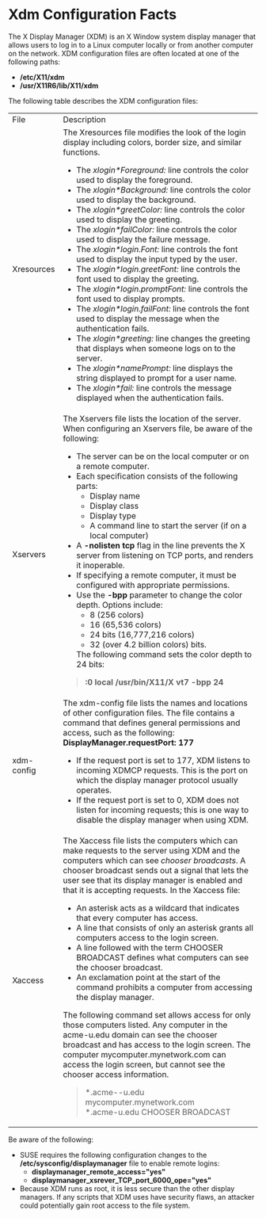 # Xdm Configuration Facts

The X Display Manager (XDM) is an X Window system display manager that allows
users to log in to a Linux computer locally or from another computer on the
network. XDM configuration files are often located at one of the following
paths:

  * **/etc/X11/xdm**
  * **/usr/X11R6/lib/X11/xdm**

The following table describes the XDM configuration files:

<table>

<tr> <td>File</td> <td>Description</td>

</tr>

<tr> <td>Xresources</td> <td>The Xresources file modifies the look of the
login display including colors, border size, and similar functions.

<ul>

<li>The<i> xlogin*Foreground:</i> line controls the color used to display the
foreground.

</li>

<li>The<i> xlogin*Background:</i> line controls the color used to display the
background.

</li>

<li>The<i> xlogin*greetColor:</i> line controls the color used to display the
greeting.

</li>

<li>The<i> xlogin*failColor:</i> line controls the color used to display the
failure message.

</li>

<li>The<i> xlogin*login.Font:</i> line controls the font used to display the
input typed by the user.

</li>

<li>The<i> xlogin*login.greetFont:</i> line controls the font used to display
the greeting.

</li>

<li>The<i> xlogin*login.promptFont:</i> line controls the font used to display
prompts.

</li>

<li>The<i> xlogin*login.failFont:</i> line controls the font used to display
the message when the authentication fails.

</li>

<li>The<i> xlogin*greeting:</i> line changes the greeting that displays when
someone logs on to the server.

</li>

<li>The<i> xlogin*namePrompt:</i> line displays the string displayed to prompt
for a user name.

</li>

<li>The<i> xlogin*fail:</i> line controls the message displayed when the
authentication fails.

</li>

</ul> </td>

</tr>

<tr> <td>Xservers</td> <td>The Xservers file lists the location of the server.
When configuring an Xservers file, be aware of the following:

<ul>

<li>The server can be on the local computer or on a remote computer.

</li>

<li>Each specification consists of the following parts:

<ul>

<li>Display name

</li>

<li>Display class

</li>

<li>Display type

</li>

<li>A command line to start the server (if on a local computer)

</li>

</ul>

</li>

<li>A <b>-nolisten tcp</b> flag in the line prevents the X server from
listening on TCP ports, and renders it inoperable.

</li>

<li>If specifying a remote computer, it must be configured with appropriate
permissions.

</li>

<li>Use the<b> -bpp</b> parameter to change the color depth. Options include:

<ul>

<li>8 (256 colors)

</li>

<li>16 (65,536 colors)

</li>

<li>24 bits (16,777,216 colors)

</li>

<li>32 (over 4.2 billion colors) bits.

</li>

</ul> The following command sets the color depth to 24 bits:

</li>

</ul>

> <b>:0 local /usr/bin/X11/X vt7 -bpp 24</b>

</td>

</tr>

<tr> <td>xdm-config </td> <td>The xdm-config file lists the names and
locations of other configuration files. The file contains a command that
defines general permissions and access, such as the following: <b>
DisplayManager.requestPort: 177</b>

<ul>

<li>If the request port is set to 177, XDM listens to incoming XDMCP requests.
This is the port on which the display manager protocol usually operates.

</li>

<li>If the request port is set to 0, XDM does not listen for incoming
requests; this is one way to disable the display manager when using XDM.

</li>

</ul> </td>

</tr>

<tr> <td>Xaccess</td> <td>The Xaccess file lists the computers which can make
requests to the server using XDM and the computers which can see <i>chooser
broadcasts</i>. A chooser broadcast sends out a signal that lets the user see
that its display manager is enabled and that it is accepting requests. In the
Xaccess file:

<ul>

<li>An asterisk acts as a wildcard that indicates that every computer has
access.

</li>

<li>A line that consists of only an asterisk grants all computers access to
the login screen.

</li>

<li>A line followed with the term CHOOSER BROADCAST defines what computers can
see the chooser broadcast.

</li>

<li>An exclamation point at the start of the command prohibits a computer from
accessing the display manager.

</li>

</ul>

The following command set allows access for only those computers listed. Any
computer in the acme-u.edu domain can see the chooser broadcast and has access
to the login screen. The computer mycomputer.mynetwork.com can access the
login screen, but cannot see the chooser access information.

> *.acme--u.edu  
mycomputer.mynetwork.com  
*.acme-u.edu   CHOOSER BROADCAST 

</td>

</tr> </table>

Be aware of the following:

  * SUSE requires the following configuration changes to the **/etc/sysconfig/displaymanager** file to enable remote logins:
    * **displaymanager_remote_access="yes"**
    * **displaymanager_xsrever_TCP_port_6000_ope="yes"**
  * Because XDM runs as root, it is less secure than the other display managers. If any scripts that XDM uses have security flaws, an attacker could potentially gain root access to the file system.

